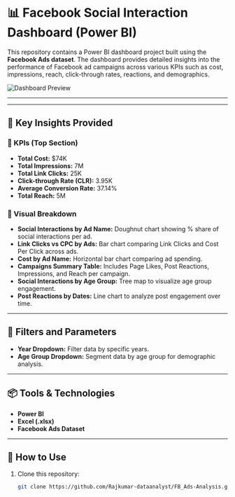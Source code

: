 # 📊 Facebook Social Interaction Dashboard (Power BI)

This repository contains a Power BI dashboard project built using the **Facebook Ads dataset**. The dashboard provides detailed insights into the performance of Facebook ad campaigns across various KPIs such as cost, impressions, reach, click-through rates, reactions, and demographics.

![Dashboard Preview](./567ccb91-2688-4f3e-8d33-9c0c91d0b82f.png)

---



---

## 🧠 Key Insights Provided

### 🔹 KPIs (Top Section)
- **Total Cost:** $74K  
- **Total Impressions:** 7M  
- **Total Link Clicks:** 25K  
- **Click-through Rate (CLR):** 3.95K  
- **Average Conversion Rate:** 37.14%  
- **Total Reach:** 5M  

### 🔹 Visual Breakdown

- **Social Interactions by Ad Name:** Doughnut chart showing % share of social interactions per ad.
- **Link Clicks vs CPC by Ads:** Bar chart comparing Link Clicks and Cost Per Click across ads.
- **Cost by Ad Name:** Horizontal bar chart comparing ad spending.
- **Campaigns Summary Table:** Includes Page Likes, Post Reactions, Impressions, and Reach per campaign.
- **Social Interactions by Age Group:** Tree map to visualize age group engagement.
- **Post Reactions by Dates:** Line chart to analyze post engagement over time.

---

## 📌 Filters and Parameters

- **Year Dropdown:** Filter data by specific years.
- **Age Group Dropdown:** Segment data by age group for demographic analysis.

---

## 📦 Tools & Technologies

- **Power BI**
- **Excel (.xlsx)**
- **Facebook Ads Dataset**

---

## 🚀 How to Use

1. Clone this repository:
   ```bash
   git clone https://github.com/Rajkumar-dataanalyst/FB_Ads-Analysis.git


